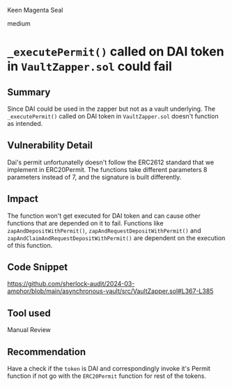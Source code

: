Keen Magenta Seal

medium

# `_executePermit()` called on DAI token in `VaultZapper.sol` could fail

## Summary
Since DAI could be used in the zapper but not as a vault underlying. The `_executePermit()` called on DAI token in `VaultZapper.sol` doesn't function as intended.

## Vulnerability Detail
Dai's permit unfortunatelly doesn't follow the ERC2612 standard that we implement in ERC20Permit. The functions take different parameters 8 parameters instead of 7, and the signature is built differently.

## Impact
The function won't get executed for DAI token and can cause other functions that are depended on it to fail. Functions like ` zapAndDepositWithPermit()`, `zapAndRequestDepositWithPermit()` and `zapAndClaimAndRequestDepositWithPermit()` are dependent on the execution of this function.

## Code Snippet
https://github.com/sherlock-audit/2024-03-amphor/blob/main/asynchronous-vault/src/VaultZapper.sol#L367-L385

## Tool used
Manual Review

## Recommendation
Have a check if the `token` is DAI and correspondingly invoke it's Permit function if not go with the `ERC20Permit` function for rest of the tokens.
